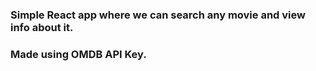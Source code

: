 ### Simple React app where we can search any movie and view info about it.
### Made using OMDB API Key.
